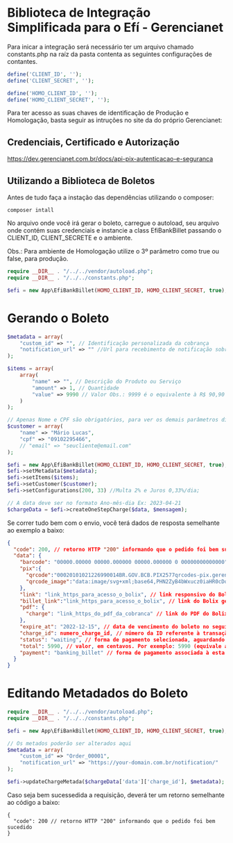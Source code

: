 # Biblioteca de Integração Simplificada para o Efí - Gerencianet

Para inicar a integração será necessário ter um arquivo chamado constants.php
na raíz da pasta contenta as seguintes configurações de contantes.

```php
define('CLIENT_ID', '');
define('CLIENT_SECRET', '');

define('HOMO_CLIENT_ID', '');
define('HOMO_CLIENT_SECRET', '');
```

Para ter acesso as suas chaves de identificação de Produção e Homologação, basta seguir as intruções no site da do próprio Gerencianet:

## Credenciais, Certificado e Autorização

https://dev.gerencianet.com.br/docs/api-pix-autenticacao-e-seguranca

## Utilizando a Biblioteca de Boletos

Antes de tudo faça a instação das dependências utilizando o composer:

```
composer intall
```

No arquivo onde você irá gerar o boleto, carregue o autoload, seu arquivo onde contém suas credenciais e instancie a class EfiBankBillet passando o CLIENT_ID, CLIENT_SECRETE e o ambiente.

Obs.: Para ambiente de Homologação utilize o 3º parâmetro como true ou false, para produção.

```php
require __DIR__ . "/../../vendor/autoload.php";
require __DIR__ . "/../../constants.php";

$efi = new App\EfiBankBillet(HOMO_CLIENT_ID, HOMO_CLIENT_SECRET, true);
```

# Gerando o Boleto

```php
$metadata = array(
    "custom_id" => "", // Identificação personalizada da cobrança
    "notification_url" => "" //Url para recebimento de notificação sobre alteração na cobrança
);

$items = array(
    array(
        "name" => "", // Descrição do Produto ou Serviço
        "amount" => 1, // Quantidade
        "value" => 9990 // Valor Obs.: 9999 é o equivalente à R$ 90,90
    )
);

// Apenas Nome e CPF são obrigatórios, para ver os demais parâmetros disponíveis veja a documentação oficial https://dev.gerencianet.com.br/docs/gerar-boleto-bancario
$customer = array(
    "name" => "Mário Lucas",
    "cpf" => "09102295466",
    // "email" => "seucliente@email.com"
);

$efi = new App\EfiBankBillet(HOMO_CLIENT_ID, HOMO_CLIENT_SECRET, true);
$efi->setMetadata($metadata);
$efi->setItems($items);
$efi->setCustomer($customer);
$efi->setConfigurations(200, 33) //Multa 2% e Juros 0,33%/dia;

// A data deve ser no formato Ano-mês-dia Ex: 2023-04-21
$chargeData = $efi->createOneStepCharge($data, $mensagem);
```

Se correr tudo bem com o envio, você terá dados de resposta semelhante ao exemplo a baixo:

```json
{
  "code": 200, // retorno HTTP "200" informando que o pedido foi bem sucedido
  "data": {
    "barcode": "00000.00000 00000.000000 00000.000000 0 00000000000000", // linha digitável do boleto
    "pix":{
      "qrcode":"00020101021226990014BR.GOV.BCB.PIX2577qrcodes-pix.gerencianet.com.br/bolix/v2/cobv/0000000000000000000000000000GERENCIANET SA6010OURO PRETO62070503***63047CB1", // BRCode ou copia e cola
      "qrcode_image":"data:image/svg+xml;base64,PHN2ZyB4bWxucz0iaHR0cDovL3d3dy53My5vcmc vMjAwMC9zdmciIHZpZXdCb3g9IjAgMCA0NSA0NSIgc2hhcGUtcmVuZGVyaW5nPSJjcmlzcEVkZ2VzIj48cGF0aCBmaWxsPSIjZmZmZmZmIiBkPSJNMCAwaDQ1djQ1SD..." // QR Code imagem
    },
    "link": "link_https_para_acesso_o_bolix", // link responsivo do Bolix gerado
    "billet_link":"link_https_para_acesso_o_bolix", // link do Bolix gerado
    "pdf": {
      "charge": "link_https_do_pdf_da_cobranca" // link do PDF do Bolix
    },
    "expire_at": "2022-12-15", // data de vencimento do boleto no seguinte formato: 2022-12-15 (ou seja, equivale a 15/12/2022)
    "charge_id": numero_charge_id, // número da ID referente à transação gerada
    "status": "waiting", // forma de pagamento selecionada, aguardando a confirmação do pagamento ("waiting" equivale a "aguardando")
    "total": 5990, // valor, em centavos. Por exemplo: 5990 (equivale a R$ 59,90)
    "payment": "banking_billet" // forma de pagamento associada à esta transação ("banking_billet" equivale a "boleto bancário")
  }
}
```

# Editando Metadados do Boleto

```php
require __DIR__ . "/../../vendor/autoload.php";
require __DIR__ . "/../../constants.php";

$efi = new App\EfiBankBillet(HOMO_CLIENT_ID, HOMO_CLIENT_SECRET, true);

// Os metados poderão ser alterados aqui
$metadata = array(
    "custom_id" => "Order_00001",
    "notification_url" => "https://your-domain.com.br/notification/"
);

$efi->updateChargeMetada($chargeData['data']['charge_id'], $metadata);
```
Caso seja bem sucessedida a requisição, deverá ter um retorno semelhante ao código a baixo:
```
{
  "code": 200 // retorno HTTP "200" informando que o pedido foi bem sucedido
}
```